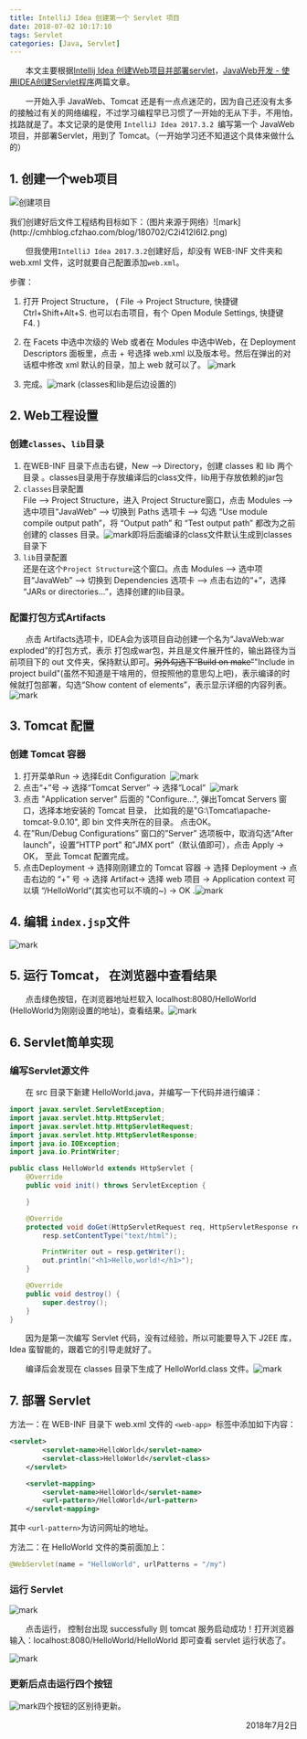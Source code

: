 ```yaml
---
title: IntelliJ Idea 创建第一个 Servlet 项目
date: 2018-07-02 10:17:10
tags: Servlet
categories: [Java, Servlet]
---
```


&emsp;&emsp;本文主要根据[Intellij Idea 创建Web项目并部署servlet](https://blog.csdn.net/antony9118/article/details/51800404)，[JavaWeb开发 - 使用IDEA创建Servlet程序](https://www.jianshu.com/p/82446a31f0b9)两篇文章。

&emsp;&emsp;一开始入手  JavaWeb、Tomcat 还是有一点点迷茫的，因为自己还没有太多的接触过有关的网络编程，不过学习编程早已习惯了一开始的无从下手，不用怕，找路就是了。本文记录的是使用 ``IntelliJ Idea 2017.3.2 ``编写第一个 JavaWeb 项目，并部署Servlet，用到了 Tomcat。（一开始学习还不知道这个具体来做什么的）

## 1. 创建一个web项目

![创建项目](http://cmhblog.cfzhao.com/blog/180702/FlHI8ljLE4.png)

<!--more-->我们创建好后文件工程结构目标如下：（图片来源于网络）![mark](http://cmhblog.cfzhao.com/blog/180702/C2i412I6I2.png)

&emsp;&emsp;但我使用``IntelliJ Idea 2017.3.2``创建好后，却没有 WEB-INF 文件夹和 web.xml 文件，这时就要自己配置添加``web.xml``。

步骤：

1. 打开 Project Structure， ( File -> Project Structure, 快捷键 Ctrl+Shift+Alt+S. 也可以右击项目，有个 Open Module Settings, 快捷键 F4. )

2. 在 Facets 中选中次级的 Web 或者在 Modules 中选中Web，在 Deployment Descriptors 面板里，点击   + 号选择 web.xml 以及版本号。然后在弹出的对话框中修改 xml 默认的目录，加上 web 就可以了。 ![mark](http://cmhblog.cfzhao.com/blog/180702/Cf0hgKcKAD.png)

3. 完成。![mark](http://cmhblog.cfzhao.com/blog/180702/didEidD7E5.png)
(classes和lib是后边设置的)

## 2. Web工程设置

### 创建``classes``、``lib``目录

1. 在WEB-INF 目录下点击右键，New --> Directory，创建 classes 和 lib 两个目录 。classes目录用于存放编译后的class文件，lib用于存放依赖的jar包 
2. ``classes``目录配置<br>File --> Project Structure，进入 Project Structure窗口，点击 Modules --> 选中项目“JavaWeb” --> 切换到 Paths 选项卡 --> 勾选 “Use module compile output path”，将 “Output path” 和 “Test output path” 都改为之前创建的 classes 目录。![mark](http://cmhblog.cfzhao.com/blog/180702/miJm6Ij30i.png)即将后面编译的class文件默认生成到classes目录下 
3. ``lib``目录配置<br>还是在这个`Project Structure`这个窗口。点击 Modules --> 选中项目“JavaWeb” --> 切换到 Dependencies 选项卡 --> 点击右边的“+”，选择 “JARs or directories...”，选择创建的lib目录。 

### 配置打包方式Artifacts

&emsp;&emsp;点击 Artifacts选项卡，IDEA会为该项目自动创建一个名为“JavaWeb:war exploded”的打包方式，表示 打包成war包，并且是文件展开性的，输出路径为当前项目下的 out 文件夹，保持默认即可。~~另外勾选下“Build on make”~~"Include in project build"(虽然不知道是干啥用的，但按照他的意思勾上吧)，表示编译的时候就打包部署，勾选“Show content of elements”，表示显示详细的内容列表。![mark](http://cmhblog.cfzhao.com/blog/180702/l5BbLilfm0.png)

## 3. Tomcat 配置

### 创建 Tomcat 容器

1. 打开菜单Run -> 选择Edit Configuration  ![mark](http://cmhblog.cfzhao.com/blog/180702/6fKA0BD1l5.png)
2. 点击“+”号 -> 选择“Tomcat Server” -> 选择“Local”  ![mark](http://cmhblog.cfzhao.com/blog/180702/md4Hg8mfKl.png)
3. 点击 "Application server" 后面的 "Configure...", 弹出Tomcat Servers 窗口，选择本地安装的 Tomcat 目录，  比如我的是"G:\Tomcat\apache-tomcat-9.0.10", 即 bin 文件夹所在的目录。 点击OK。
4. 在”Run/Debug Configurations” 窗口的”Server” 选项板中，取消勾选”After launch”，设置”HTTP port” 和”JMX port”（默认值即可），点击 Apply -> OK， 至此 Tomcat 配置完成。  
5. 点击Deployment -> 选择刚刚建立的 Tomcat 容器 -> 选择 Deployment -> 点击右边的 “+” 号 -> 选择 Artifact-> 选择 web 项目 -> Application context 可以填 “/HelloWorld”(其实也可以不填的~) -> OK .![mark](http://cmhblog.cfzhao.com/blog/180702/J2LgCk9b5L.png)

## 4. 编辑 ``index.jsp``文件

![mark](http://cmhblog.cfzhao.com/blog/180702/44DBe7bldL.png)

## 5. 运行 Tomcat， 在浏览器中查看结果

&emsp;&emsp;点击绿色按钮，在浏览器地址栏软入 localhost:8080/HelloWorld (HelloWorld为刚刚设置的地址)，查看结果。![mark](http://cmhblog.cfzhao.com/blog/180702/CAICkfi5bH.png)

## 6. Servlet简单实现

### 编写Servlet源文件

&emsp;&emsp;在 src 目录下新建 HelloWorld.java，并编写一下代码并进行编译： 

```java
import javax.servlet.ServletException;
import javax.servlet.http.HttpServlet;
import javax.servlet.http.HttpServletRequest;
import javax.servlet.http.HttpServletResponse;
import java.io.IOException;
import java.io.PrintWriter;

public class HelloWorld extends HttpServlet {
    @Override
    public void init() throws ServletException {

    }

    @Override
    protected void doGet(HttpServletRequest req, HttpServletResponse resp) throws ServletException, IOException {
        resp.setContentType("text/html");

        PrintWriter out = resp.getWriter();
        out.println("<h1>Hello,world!</h1>");
    }

    @Override
    public void destroy() {
        super.destroy();
    }
}
```

&emsp;&emsp;因为是第一次编写 Servlet 代码，没有过经验，所以可能要导入下 J2EE 库， Idea 蛮智能的，跟着它的引导走就好了。

&emsp;&emsp;编译后会发现在 classes 目录下生成了 HelloWorld.class 文件。![mark](http://cmhblog.cfzhao.com/blog/180702/3j5EKBFjh9.png)



## 7. 部署 Servlet

方法一：在 WEB-INF 目录下 web.xml 文件的 `<web-app> `标签中添加如下内容：

```xml
<servlet>
        <servlet-name>HelloWorld</servlet-name>
        <servlet-class>HelloWorld</servlet-class>
    </servlet>

    <servlet-mapping>
        <servlet-name>HelloWorld</servlet-name>
        <url-pattern>/HelloWorld</url-pattern>
    </servlet-mapping>
```

 其中 `<url-pattern>`为访问网址的地址。

方法二：在 HelloWorld 文件的类前面加上：

```java
@WebServlet(name = "HelloWorld", urlPatterns = "/my")
```

### 运行 Servlet

![mark](http://cmhblog.cfzhao.com/blog/180702/HaalhdHFJA.png)

&emsp;&emsp;点击运行， 控制台出现 successfully 则 tomcat 服务启动成功！打开浏览器输入：localhost:8080/HelloWorld/HelloWorld 即可查看 servlet 运行状态了。

![mark](http://cmhblog.cfzhao.com/blog/180702/I6Hldc71C5.png)

### 更新后点击运行四个按钮

![mark](http://cmhblog.cfzhao.com/blog/180702/galelEm2FG.png)四个按钮的区别待更新。


<p align="right">2018年7月2日</p>